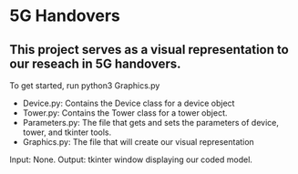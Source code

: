 # 5G Handovers

## This project serves as a visual representation to our reseach in 5G handovers.

To get started, run python3 Graphics.py

- Device.py: Contains the Device class for a device object
- Tower.py: Contains the Tower class for a tower object.
- Parameters.py: The file that gets and sets the parameters of device, tower, and tkinter tools.
- Graphics.py: The file that will create our visual representation

Input: None.
Output: tkinter window displaying our coded model.
